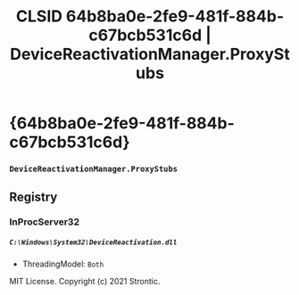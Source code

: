 ﻿---
title: "CLSID 64b8ba0e-2fe9-481f-884b-c67bcb531c6d | DeviceReactivationManager.ProxyStubs"
excerpt: What is COM-Object CLSID 64b8ba0e-2fe9-481f-884b-c67bcb531c6d?
---

# {64b8ba0e-2fe9-481f-884b-c67bcb531c6d}

### `DeviceReactivationManager.ProxyStubs`

## Registry


### InProcServer32

##### `C:\Windows\System32\DeviceReactivation.dll`
* ThreadingModel: `Both`

MIT License. Copyright (c) 2021 Strontic.


